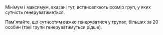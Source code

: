 Мінімум і максимум, вказані тут, встановлюють розмір груп, у яких сутність генеруватиметься.

Пам'ятайте, що сутностям важко генеруватися у групах, більших за 20 особин (такі групи генеруватимуться рідше).